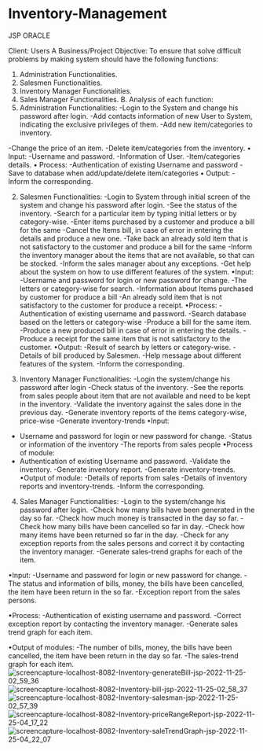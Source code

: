 # Inventory-Management

JSP ORACLE 

Client: Users
A Business/Project Objective:
To ensure that solve difficult problems by making system should have the following functions: 
1. Administration Functionalities.
2. Salesmen Functionalities.
3.    Inventory Manager Functionalities.
4.    Sales Manager Functionalities.
B. Analysis of each function:
1. Administration Functionalities:
-Login to the System and change his password after login. 
-Add contacts information of new User to System, indicating the exclusive privileges of them.
-Add new item/categories to   inventory.

-Change the price of an item.
-Delete item/categories from the inventory.
•    Input:
-Username and password.
-Information of User.
-Item/categories details.
•    Process:
-Authentication of existing Username and password
-Save to database when add/update/delete item/categories
•    Output:
-Inform the corresponding.






2. Salesmen Functionalities:
-Login to System through initial screen of the system and change his password after login.
-See the status of the inventory.
-Search for a particular item by typing initial letters or by category-wise.
-Enter items purchased by a customer and produce a bill for the same
-Cancel the Items bill, in case of error in entering the details and produce a new one.
-Take back an already sold item that is not satisfactory to the customer and produce a bill for the same
-Inform the inventory manager about the items that are not available, so that can be stocked.
-Inform the sales manager about any exceptions.
-Get help about the system on how to use different features of the system.
•Input:
-Username and password for login or new password for change.
-The letters or category-wise for search.
-Information about Items purchased by customer for produce a bill
-An already sold item that is not satisfactory to the customer for produce a receipt.
•Process:
-Authentication of existing username and password. 
-Search database based on the letters or category-wise
-Produce a bill for the same item.
-Produce a new produced bill in case of error in entering the details.
-Produce a receipt for the same item that is not satisfactory to the customer.
•Output:
-Result of search by letters or category-wise.
-Details of bill produced by Salesmen.
-Help message about different features of the system.
-Inform the corresponding.

3. Inventory Manager Functionalities:
-Login the system/change his password after login
-Check status of the inventory.
-See the reports from sales people about item that are not available and need to be kept in the inventory.
-Validate the inventory against the sales done in the previous day.
-Generate inventory reports of the items category-wise, price-wise
-Generate inventory-trends 
•Input:
- Username and password for login or new password for change.
-Status or information of the inventory
-The reports from sales people
•Process of module:
- Authentication of existing Username and password.
-Validate the inventory.
-Generate inventory report.
-Generate inventory-trends.
•Output of module:
-Details of reports from sales
-Details of inventory reports and inventory-trends. 
-Inform the corresponding.

4. Sales Manager Functionalities:
-Login to the system/change his password after login.
-Check how many bills have been generated in the day so far. 
-Check how much money is transacted in the day so far. 
-Check how many bills have been cancelled so far in day. 
-Check how many items have been returned so far in the day.
-Check for any exception reports from the sales persons and correct it by contacting the inventory manager.
-Generate sales-trend graphs for each of the item.

•Input:
-Username and password for login or new password for change. 
-The status and information of bills, money, the bills have been cancelled, the item have been return in the so far. 
-Exception report from the sales persons.

•Process:
-Authentication of existing username and password.
-Correct exception report by contacting the inventory manager.
-Generate sales trend graph for each item.

 •Output of modules:
-The number of bills, money, the bills have been cancelled, the item have been return in the day so far.
-The sales-trend graph for each item.
![screencapture-localhost-8082-Inventory-generateBill-jsp-2022-11-25-02_59_36](https://user-images.githubusercontent.com/86815103/204129054-e27afe80-d9f9-41e5-a905-bab238d328a7.png)
![screencapture-localhost-8082-Inventory-bill-jsp-2022-11-25-02_58_37](https://user-images.githubusercontent.com/86815103/204129058-1a1b9e74-d93b-4699-ac33-8bbb96267fa3.png)
![screencapture-localhost-8082-Inventory-salesman-jsp-2022-11-25-02_57_39](https://user-images.githubusercontent.com/86815103/204129061-bd4fc5f6-a74e-4de2-b698-f42fc5cd6de6.png)
![screencapture-localhost-8082-Inventory-priceRangeReport-jsp-2022-11-25-04_17_22](https://user-images.githubusercontent.com/86815103/204129066-f0543f88-ae1f-4b9f-b613-3b5ae3741eb8.png)
![screencapture-localhost-8082-Inventory-saleTrendGraph-jsp-2022-11-25-04_22_07](https://user-images.githubusercontent.com/86815103/204129073-7c08bacd-9321-477e-80fe-8df6f64497ba.png)
